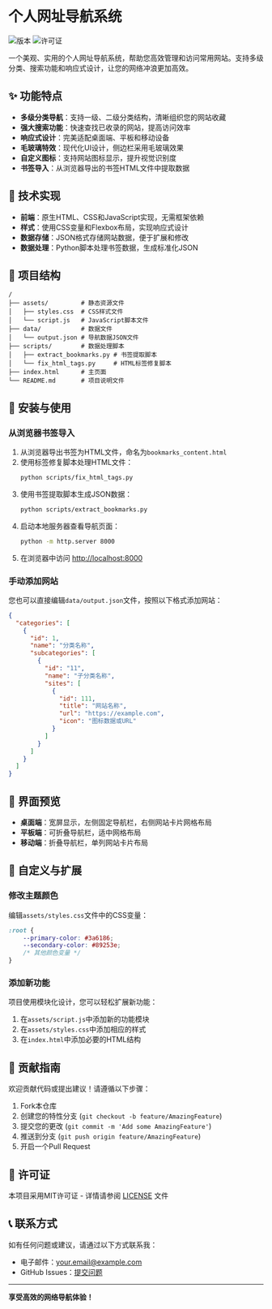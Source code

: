 # 个人网址导航系统

![版本](https://img.shields.io/badge/版本-1.0.0-blue.svg)
![许可证](https://img.shields.io/badge/许可证-MIT-green.svg)

一个美观、实用的个人网址导航系统，帮助您高效管理和访问常用网站。支持多级分类、搜索功能和响应式设计，让您的网络冲浪更加高效。

## ✨ 功能特点

- **多级分类导航**：支持一级、二级分类结构，清晰组织您的网站收藏
- **强大搜索功能**：快速查找已收录的网站，提高访问效率
- **响应式设计**：完美适配桌面端、平板和移动设备
- **毛玻璃特效**：现代化UI设计，侧边栏采用毛玻璃效果
- **自定义图标**：支持网站图标显示，提升视觉识别度
- **书签导入**：从浏览器导出的书签HTML文件中提取数据

## 🔧 技术实现

- **前端**：原生HTML、CSS和JavaScript实现，无需框架依赖
- **样式**：使用CSS变量和Flexbox布局，实现响应式设计
- **数据存储**：JSON格式存储网站数据，便于扩展和修改
- **数据处理**：Python脚本处理书签数据，生成标准化JSON

## 📁 项目结构

```
/
├── assets/         # 静态资源文件
│   ├── styles.css  # CSS样式文件
│   └── script.js   # JavaScript脚本文件
├── data/           # 数据文件
│   └── output.json # 导航数据JSON文件
├── scripts/        # 数据处理脚本
│   ├── extract_bookmarks.py # 书签提取脚本
│   └── fix_html_tags.py     # HTML标签修复脚本
├── index.html      # 主页面
└── README.md       # 项目说明文件
```

## 🚀 安装与使用

### 从浏览器书签导入

1. 从浏览器导出书签为HTML文件，命名为`bookmarks_content.html`
2. 使用标签修复脚本处理HTML文件：
   ```bash
   python scripts/fix_html_tags.py
   ```
3. 使用书签提取脚本生成JSON数据：
   ```bash
   python scripts/extract_bookmarks.py
   ```
4. 启动本地服务器查看导航页面：
   ```bash
   python -m http.server 8000
   ```
5. 在浏览器中访问 [http://localhost:8000](http://localhost:8000)

### 手动添加网站

您也可以直接编辑`data/output.json`文件，按照以下格式添加网站：

```json
{
  "categories": [
    {
      "id": 1,
      "name": "分类名称",
      "subcategories": [
        {
          "id": "11",
          "name": "子分类名称",
          "sites": [
            {
              "id": 111,
              "title": "网站名称",
              "url": "https://example.com",
              "icon": "图标数据或URL"
            }
          ]
        }
      ]
    }
  ]
}
```

## 📱 界面预览

- **桌面端**：宽屏显示，左侧固定导航栏，右侧网站卡片网格布局
- **平板端**：可折叠导航栏，适中网格布局
- **移动端**：折叠导航栏，单列网站卡片布局

## 🔄 自定义与扩展

### 修改主题颜色

编辑`assets/styles.css`文件中的CSS变量：

```css
:root {
    --primary-color: #3a6186;
    --secondary-color: #89253e;
    /* 其他颜色变量 */
}
```

### 添加新功能

项目使用模块化设计，您可以轻松扩展新功能：

1. 在`assets/script.js`中添加新的功能模块
2. 在`assets/styles.css`中添加相应的样式
3. 在`index.html`中添加必要的HTML结构

## 🤝 贡献指南

欢迎贡献代码或提出建议！请遵循以下步骤：

1. Fork本仓库
2. 创建您的特性分支 (`git checkout -b feature/AmazingFeature`)
3. 提交您的更改 (`git commit -m 'Add some AmazingFeature'`)
4. 推送到分支 (`git push origin feature/AmazingFeature`)
5. 开启一个Pull Request

## 📄 许可证

本项目采用MIT许可证 - 详情请参阅 [LICENSE](LICENSE) 文件

## 📞 联系方式

如有任何问题或建议，请通过以下方式联系我：

- 电子邮件：your.email@example.com
- GitHub Issues：[提交问题](https://github.com/yourusername/navigation/issues)

---

**享受高效的网络导航体验！**